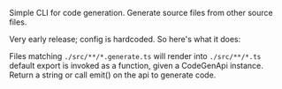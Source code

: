 Simple CLI for code generation.  Generate source files from other source files.

Very early release; config is hardcoded.  So here's what it does:

Files matching `./src/**/*.generate.ts` will render into `./src/**/*.ts`
default export is invoked as a function, given a CodeGenApi instance.
Return a string or call emit() on the api to generate code.


